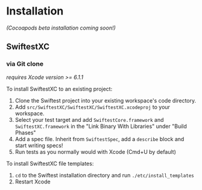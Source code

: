 # Installation
*(Cocoapods beta installation coming soon!)*

## SwiftestXC

### via Git clone
*requires Xcode version >= 6.1.1*

To install SwiftestXC to an existing project:

1. Clone the Swiftest project into your existing workspace's code directory.
2. Add `src/SwiftestXC/SwiftestXC/SwiftestXC.xcodeproj` to your workspace.
3. Select your test target and add `SwiftestCore.framework` and `SwiftestXC.framework` in the "Link Binary With Libraries" under "Build Phases"
4. Add a spec file. Inherit from `SwiftestSpec`, add a `describe` block and start writing specs!
5. Run tests as you normally would with Xcode (Cmd+U by default)

To install SwiftestXC file templates:

1. `cd` to the Swiftest installation directory and run `./etc/install_templates`
2. Restart Xcode
